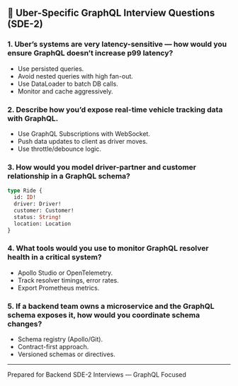 
## 🏢 Uber-Specific GraphQL Interview Questions (SDE-2)

### 1. Uber’s systems are very latency-sensitive — how would you ensure GraphQL doesn’t increase p99 latency?

* Use persisted queries.
* Avoid nested queries with high fan-out.
* Use DataLoader to batch DB calls.
* Monitor and cache aggressively.

### 2. Describe how you’d expose real-time vehicle tracking data with GraphQL.

* Use GraphQL Subscriptions with WebSocket.
* Push data updates to client as driver moves.
* Use throttle/debounce logic.

### 3. How would you model driver-partner and customer relationship in a GraphQL schema?

```graphql
type Ride {
  id: ID!
  driver: Driver!
  customer: Customer!
  status: String!
  location: Location
}
```

### 4. What tools would you use to monitor GraphQL resolver health in a critical system?

* Apollo Studio or OpenTelemetry.
* Track resolver timings, error rates.
* Export Prometheus metrics.

### 5. If a backend team owns a microservice and the GraphQL schema exposes it, how would you coordinate schema changes?

* Schema registry (Apollo/Git).
* Contract-first approach.
* Versioned schemas or directives.

---

Prepared for Backend SDE-2 Interviews — GraphQL Focused
